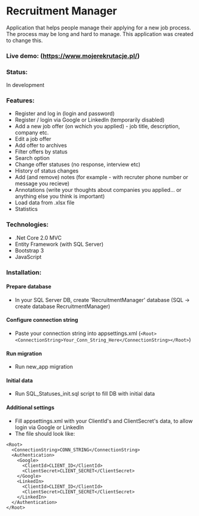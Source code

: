 # Recruitment Manager
Application that helps people manage their applying for a new job process.
The process may be long and hard to manage. This application was created to change this. 

### Live demo: (https://www.mojerekrutacje.pl/)

### Status:
In development

### Features:
- Register and log in (login and password)
- Register / login via Google or LinkedIn (temporarily disabled)
- Add a new job offer (on wchich you applied) - job title, description, company etc.
- Edit a job offer
- Add offer to archives
- Filter offers by status
- Search option
- Change offer statuses (no response, interview etc)
- History of status changes
- Add (and remove) notes (for example - with recruter phone number or message you recieve)
- Annotations (write your thoughts about companies you applied... or anything else you think is important)
- Load data from .xlsx file 
- Statistics

### Technologies:
- .Net Core 2.0 MVC
- Entity Framework (with SQL Server)
- Bootstrap 3
- JavaScript

### Installation:
#### Prepare database
- In your SQL Server DB, create 'RecruitmentManager' database (SQL -> create database RecruitmentManager)

#### Configure connection string
- Paste your connection string into appsettings.xml (`<Root><ConnectionString>Your_Conn_String_Here</ConnectionString></Root>`)

#### Run migration
- Run new_app migration

#### Initial data
- Run SQL_Statuses_init.sql script to fill DB with initial data

#### Additional settings
- Fill appsettings.xml with your ClientId's and ClientSecret's data, to allow login via Google or LinkedIn
- The file should look like:
```
<Root>
  <ConnectionString>CONN_STRING</ConnectionString>
  <Authentication>
    <Google>
      <ClientId>CLIENT_ID</ClientId>
      <ClientSecret>CLIENT_SECRET</ClientSecret>
    </Google>
    <LinkedIn>
      <ClientId>CLIENT_ID</ClientId>
      <ClientSecret>CLIENT_SECRET</ClientSecret>
    </LinkedIn>
  </Authentication>
</Root>
```

